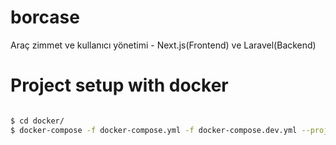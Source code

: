 # borcase
Araç zimmet ve kullanıcı yönetimi - Next.js(Frontend) ve Laravel(Backend)

# Project setup with docker

```bash

$ cd docker/
$ docker-compose -f docker-compose.yml -f docker-compose.dev.yml --project-name borcase --env-file ./config/.env up --build -d

```